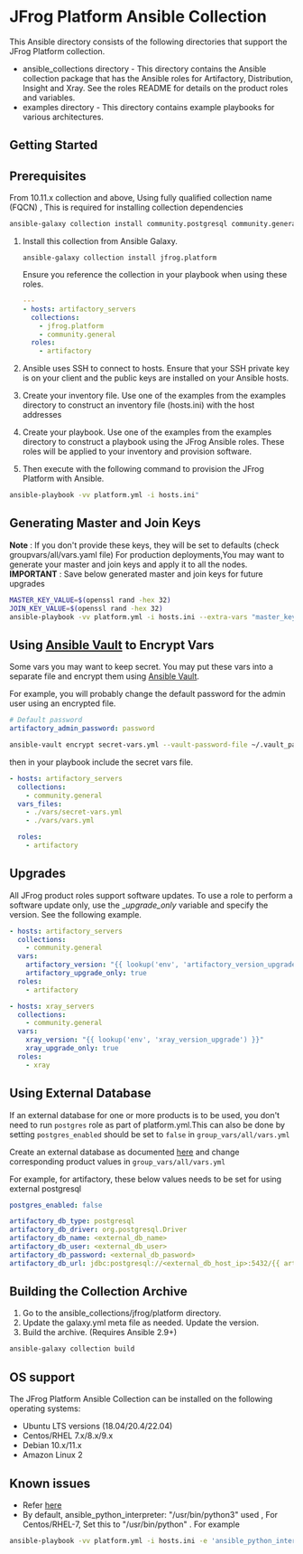 # JFrog Platform Ansible Collection

This Ansible directory consists of the following directories that support the JFrog Platform collection.

 * ansible_collections directory - This directory contains the Ansible collection package that has the Ansible roles for Artifactory, Distribution, Insight and Xray. See the roles README for details on the product roles and variables.
 * examples directory - This directory contains example playbooks for various architectures.


 ## Getting Started

 ## Prerequisites
From 10.11.x collection and above, Using fully qualified collection name (FQCN) , This is required for installing collection dependencies

```bash
ansible-galaxy collection install community.postgresql community.general ansible.posix
```

 1. Install this collection from Ansible Galaxy.

    ```
    ansible-galaxy collection install jfrog.platform
    ```

    Ensure you reference the collection in your playbook when using these roles.

    ```yaml
    ---
    - hosts: artifactory_servers
      collections:
        - jfrog.platform
        - community.general
      roles:
        - artifactory

    ```

 2. Ansible uses SSH to connect to hosts. Ensure that your SSH private key is on your client and the public keys are installed on your Ansible hosts.

 3. Create your inventory file. Use one of the examples from the examples directory to construct an inventory file (hosts.ini) with the host addresses

 4. Create your playbook. Use one of the examples from the examples directory to construct a playbook using the JFrog Ansible roles. These roles will be applied to your inventory and provision software.

 5. Then execute with the following command to provision the JFrog Platform with Ansible.

```bash
ansible-playbook -vv platform.yml -i hosts.ini"
```

## Generating Master and Join Keys
**Note** : If you don't provide these keys, they will be set to defaults (check groupvars/all/vars.yaml file)
For production deployments,You may want to generate your master and join keys and apply it to all the nodes.
**IMPORTANT** : Save below generated master and join keys for future upgrades

```bash
MASTER_KEY_VALUE=$(openssl rand -hex 32)
JOIN_KEY_VALUE=$(openssl rand -hex 32)
ansible-playbook -vv platform.yml -i hosts.ini --extra-vars "master_key=$MASTER_KEY_VALUE join_key=$JOIN_KEY_VALUE"
```

## Using [Ansible Vault](https://docs.ansible.com/ansible/latest/user_guide/vault.html) to Encrypt Vars
Some vars you may want to keep secret. You may put these vars into a separate file and encrypt them using [Ansible Vault](https://docs.ansible.com/ansible/latest/user_guide/vault.html).

For example, you will probably change the default password for the admin user using an encrypted file.

```yaml
# Default password
artifactory_admin_password: password
```


```bash
ansible-vault encrypt secret-vars.yml --vault-password-file ~/.vault_pass.txt
```

then in your playbook include the secret vars file.

```yaml
- hosts: artifactory_servers
  collections:
    - community.general
  vars_files:
    - ./vars/secret-vars.yml
    - ./vars/vars.yml

  roles:
    - artifactory
```

## Upgrades
All JFrog product roles support software updates. To use a role to perform a software update only, use the _<product>_upgrade_only_ variable and specify the version. See the following example.

```yaml
- hosts: artifactory_servers
  collections:
    - community.general
  vars:
    artifactory_version: "{{ lookup('env', 'artifactory_version_upgrade') }}"
    artifactory_upgrade_only: true
  roles:
    - artifactory

- hosts: xray_servers
  collections:
    - community.general
  vars:
    xray_version: "{{ lookup('env', 'xray_version_upgrade') }}"
    xray_upgrade_only: true
  roles:
    - xray
```

## Using External Database
If an external database for one or more products is to be used, you don't need to run `postgres` role as part of platform.yml.This can also be done by setting  `postgres_enabled` should be set to `false` in `group_vars/all/vars.yml`

Create an external database as documented [here](https://www.jfrog.com/confluence/display/JFROG/PostgreSQL#PostgreSQL-CreatingtheArtifactoryPostgreSQLDatabase) and change corresponding product values in `group_vars/all/vars.yml`

For example, for artifactory, these below values needs to be set for using external postgresql

```yaml
postgres_enabled: false

artifactory_db_type: postgresql
artifactory_db_driver: org.postgresql.Driver
artifactory_db_name: <external_db_name>
artifactory_db_user: <external_db_user>
artifactory_db_password: <external_db_pasword>
artifactory_db_url: jdbc:postgresql://<external_db_host_ip>:5432/{{ artifactory_db_name }}

```

## Building the Collection Archive
1. Go to the ansible_collections/jfrog/platform directory.
2. Update the galaxy.yml meta file as needed. Update the version.
3. Build the archive. (Requires Ansible 2.9+)
```bash
ansible-galaxy collection build
```

## OS support
The JFrog Platform Ansible Collection can be installed on the following operating systems:

* Ubuntu LTS versions (18.04/20.4/22.04)
* Centos/RHEL 7.x/8.x/9.x
* Debian 10.x/11.x
* Amazon Linux 2

## Known issues
* Refer [here](https://github.com/jfrog/JFrog-Cloud-Installers/issues?q=is%3Aopen+is%3Aissue+label%3AAnsible)
* By default, ansible_python_interpreter: "/usr/bin/python3" used , For Centos/RHEL-7, Set this to "/usr/bin/python" . For example
```bash
ansible-playbook -vv platform.yml -i hosts.ini -e 'ansible_python_interpreter=/usr/bin/python'
```
